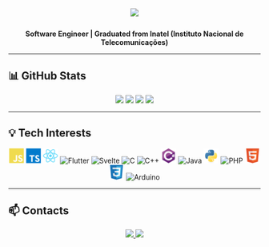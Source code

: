 <h1 align="center">
  <a href="https://git.io/typing-svg">
    <img src="https://readme-typing-svg.herokuapp.com?lines=Hello,+There!+👋;I'm+Itamar+Ribeiro...;Nice+to+meet+you!&center=true&size=30">
  </a>
</h1>

<p align="center">
  <strong>Software Engineer | Graduated from Inatel (Instituto Nacional de Telecomunicações)</strong>
</p>

---

## 📊 GitHub Stats

<div align="center">

  <img src="https://github-readme-stats.vercel.app/api?username=iasr19&show_icons=true&theme=github_dark&hide_border=true&count_private=true" />
  
  <img src="https://github-readme-stats.vercel.app/api/top-langs/?username=iasr19&hide=html,css,jupyter%20notebook&layout=compact&theme=github_dark&langs_count=10" />
  
  <img src="https://streak-stats.demolab.com?user=iasr19&theme=github-dark&hide_border=true" />
  
  <img src="https://github-profile-trophy.vercel.app/?username=iasr19&theme=darkhub&title=MultiLanguage,Commits,Repositories,Followers,Experience&margin-w=10&margin-h=15" />

</div>

---

## 💡 Tech Interests

<p align="center">
  <img alt="JavaScript" height="30" src="https://raw.githubusercontent.com/devicons/devicon/master/icons/javascript/javascript-plain.svg">
  <img alt="TypeScript" height="30" src="https://raw.githubusercontent.com/devicons/devicon/master/icons/typescript/typescript-plain.svg">
  <img alt="React" height="30" src="https://raw.githubusercontent.com/devicons/devicon/master/icons/react/react-original.svg">
  <img alt="Flutter" height="30" src="https://cdn.jsdelivr.net/gh/devicons/devicon/icons/flutter/flutter-original.svg">
  <img alt="Svelte" height="30" src="https://cdn.jsdelivr.net/gh/devicons/devicon/icons/svelte/svelte-original.svg">
  <img alt="C" height="30" src="https://cdn.jsdelivr.net/gh/devicons/devicon/icons/c/c-original.svg">
  <img alt="C++" height="30" src="https://cdn.jsdelivr.net/gh/devicons/devicon/icons/cplusplus/cplusplus-original.svg">
  <img alt="C#" height="30" src="https://raw.githubusercontent.com/devicons/devicon/master/icons/csharp/csharp-original.svg">
  <img alt="Java" height="30" src="https://cdn.jsdelivr.net/gh/devicons/devicon/icons/java/java-original.svg">
  <img alt="Python" height="30" src="https://raw.githubusercontent.com/devicons/devicon/master/icons/python/python-original.svg">
  <img alt="PHP" height="30" src="https://cdn.jsdelivr.net/gh/devicons/devicon/icons/php/php-original.svg">
  <img alt="HTML" height="30" src="https://raw.githubusercontent.com/devicons/devicon/master/icons/html5/html5-original.svg">
  <img alt="CSS" height="30" src="https://raw.githubusercontent.com/devicons/devicon/master/icons/css3/css3-original.svg">
  <img alt="Arduino" height="30" src="https://cdn.jsdelivr.net/gh/devicons/devicon/icons/arduino/arduino-original.svg">
</p>

---

## 📫 Contacts

<p align="center">
  <a href="https://instagram.com/itamar_asr" target="_blank">
    <img src="https://img.shields.io/badge/-Instagram-%23E4405F?style=for-the-badge&logo=instagram&logoColor=white">
  </a>
  <a href="https://www.linkedin.com/in/itamarasr/" target="_blank">
    <img src="https://img.shields.io/badge/-LinkedIn-%230077B5?style=for-the-badge&logo=linkedin&logoColor=white">
  </a>
</p>
